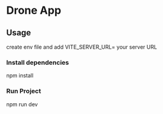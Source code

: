 # Drone App
## Usage

create env file and add VITE_SERVER_URL= your server URL

### Install dependencies

npm install

### Run Project

npm run dev
